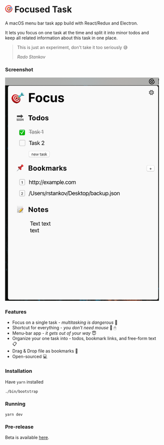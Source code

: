 # <img src="assets/icon.png" width="24" height="24" /> Focused Task

A macOS menu bar task app build with React/Redux and Electron.

It lets you focus on one task at the time and split it into minor todos and keep all related information about this task in one place.

> This is just an experiment, don't take it too seriously 😅
>
> *Rado Stankov*


### Screenshot

<img src="assets/screenshot.png" />


### Features

* Focus on a single task - *multitasking is dangerous* 🎯
* Shortcut for everything - *you don't need mouse* 🛑 🖱
* Menu-bar app - *it gets out of your way* 😇
* Organize your one task into - todos, bookmark links, and free-form text 📋
* Drag & Drop file as bookmarks 🔖
* Open-sourced 💻

### Installation

Have `yarn` installed

```
./bin/bootstrap
```

### Running

```
yarn dev
```

### Pre-release

Beta is available <a href="http://focused-task.herokuapp.com/download">here</a>.

